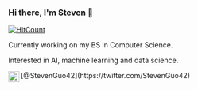 ### Hi there, I'm Steven 👋
[![HitCount](http://hits.dwyl.com/StevenGuo42/{project}.svg)](http://hits.dwyl.com/StevenGuo42/{project})

Currently working on my BS in Computer Science.

Interested in AI, machine learning and data science.

<img align="left" width="22px" src="https://cdn.jsdelivr.net/npm/simple-icons@v3/icons/twitter.svg" /> 
[@StevenGuo42](https://twitter.com/StevenGuo42)

<!--
**StevenGuo42/StevenGuo42** is a ✨ _special_ ✨ repository because its `README.md` (this file) appears on your GitHub profile.

Here are some ideas to get you started:

- 🔭 I’m currently working on ...
- 🌱 I’m currently learning ...
- 👯 I’m looking to collaborate on ...
- 🤔 I’m looking for help with ...
- 💬 Ask me about ...
- 📫 How to reach me: ...
- 😄 Pronouns: ...
- ⚡ Fun fact: ...
-->
